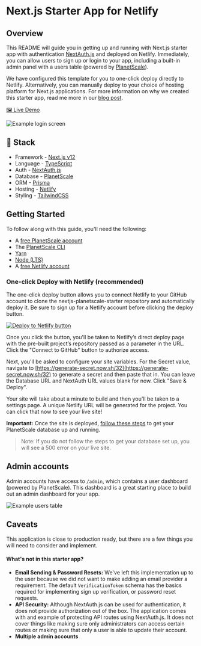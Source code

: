 # Next.js Starter App for Netlify

## Overview

This README will guide you in getting up and running with Next.js starter app with authentication [NextAuth.js](https://next-auth.js.org/) and deployed on Netlify. Immediately, you can allow users to sign up or login to your app, including a built-in admin panel with a users table (powered by [PlanetScale](https://planetscale.com)).

We have configured this template for you to one-click deploy directly to Netlify. Alternatively, you can manually deploy to your choice of hosting platform for Next.js applications. For more information on why we created this starter app, read me more in our [blog post](https://planetscale.com/blog/nextjs-netlify-planetscale-starter-app).

[🖼 Live Demo](https://nextjs-planetscale-starter.netlify.app/)

![Example login screen](https://cdn.sanity.io/images/f1avhira/production/9767f106ce5d17f93054ba6ee8a930c546283348-2874x1586.png)

## 🥞 Stack

- Framework - [Next.js v12](https://nextjs.org)
- Language - [TypeScript](https://www.typescriptlang.org/)
- Auth - [NextAuth.js](https://next-auth.js.org/)
- Database - [PlanetScale](https://planetscale.com)
- ORM - [Prisma](https://prisma.io)
- Hosting - [Netlify](https://netlify.com)
- Styling - [TailwindCSS](https://tailwindcss.com)

## Getting Started

To follow along with this guide, you'll need the following:

- A [free PlanetScale account](https://auth.planetscale.com/sign-up)
- The [PlanetScale CLI](https://github.com/planetscale/cli#installation)
- [Yarn](https://yarnpkg.com/getting-started/install)
- [Node (LTS)](https://nodejs.org/en/)
- A [free Netlify account](https://app.netlify.com/signup)

### One-click Deploy with Netlify (recommended)

The one-click deploy button allows you to connect Netlify to your GitHub account to clone the nextjs-planetscale-starter repository and automatically deploy it. Be sure to sign up for a Netlify account before clicking the deploy button.

[![Deploy to Netlify button](https://www.netlify.com/img/deploy/button.svg)](https://app.netlify.com/start/deploy?repository=https://github.com/planetscale/nextjs-planetscale-starter)

Once you click the button, you'll be taken to Netlify’s direct deploy page with the pre-built project’s repository passed as a parameter in the URL. Click the "Connect to GitHub" button to authorize access.

Next, you'll be asked to configure your site variables. For the Secret value, navigate to [https://generate-secret.now.sh/32](https://generate-secret.now.sh/32) to generate a secret and then paste that in. You can leave the Database URL and NextAuth URL values blank for now. Click "Save & Deploy".

Your site will take about a minute to build and then you'll be taken to a settings page. A unique Netlify URL will be generated for the project. You can click that now to see your live site!

**Important:** Once the site is deployed, [follow these steps](https://docs.planetscale.com/tutorials/nextjs-planetscale-netlify-template) to get your PlanetScale database up and running.

> Note: If you do not follow the steps to get your database set up, you will see a 500 error on your live site.

## Admin accounts

Admin accounts have access to `/admin`, which contains a user dashboard (powered by PlanetScale). This dashboard is a great starting place to build out an admin dashboard for your app.

![Example users table](https://cdn.sanity.io/images/f1avhira/production/e2f1b5c5d47887315b2fa17f4039ee9c638e798e-2876x1588.png)

## Caveats

This application is close to production ready, but there are a few things you will need to consider and implement.

#### What's not in this starter app?

- **Email Sending & Password Resets:**
  We've left this implementation up to the user because we did not want to make adding an email provider a requirement. The default `VerificationToken` schema has the basics required for implementing sign up verification, or password reset requests.
- **API Security:** Although NextAuth.js can be used for authentication, it does not provide authorization out of the box. The application comes with and example of protecting API routes using NextAuth.js. It does not cover things like making sure only administrators can access certain routes or making sure that only a user is able to update their account.
- **Multiple admin accounts**
